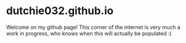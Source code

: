 # dutchie032.github.io


Welcome on my github page!
This corner of the internet is very much a work in progress, who knows when this will actually be populated :) 

